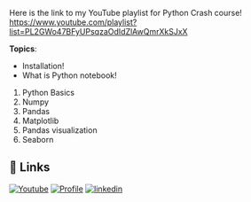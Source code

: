 Here is the link to my YouTube playlist for Python Crash course! https://www.youtube.com/playlist?list=PL2GWo47BFyUPsqzaOdIdZlAwQmrXkSJxX


**Topics**: 
* Installation!
* What is Python notebook!
1. Python Basics
2. Numpy
3. Pandas
4. Matplotlib
5. Pandas visualization
6. Seaborn



## 🔗 Links
[![Youtube](https://img.shields.io/badge/youtube_channel-1DA1F2?style=for-the-badge&logo=youtube&logoColor=white&color=red)](https://www.youtube.com/channel/UCNDElcuuyX-2pSatVBDpJJQ)
[![Profile](https://img.shields.io/badge/profiole-000?style=for-the-badge&logo=ko-fi&logoColor=white)](https://huntsman.usu.edu/directory/jahangiry-pedram)
[![linkedin](https://img.shields.io/badge/linkedin-0A66C2?style=for-the-badge&logo=linkedin&logoColor=white)](https://www.linkedin.com/in/pedram-jahangiry-cfa-5778015a)

